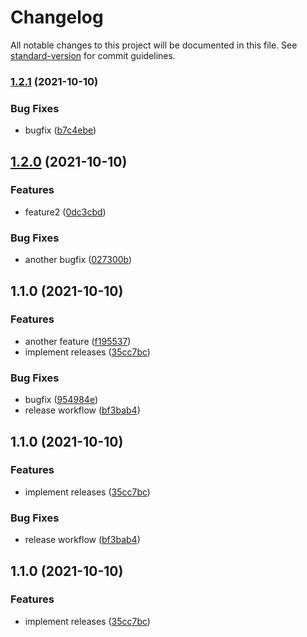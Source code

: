 # Changelog

All notable changes to this project will be documented in this file. See [standard-version](https://github.com/conventional-changelog/standard-version) for commit guidelines.

### [1.2.1](https://github.com/fpetkovski/test-standard-version/compare/v1.2.0...v1.2.1) (2021-10-10)


### Bug Fixes

* bugfix ([b7c4ebe](https://github.com/fpetkovski/test-standard-version/commit/b7c4ebeae42da05e9cfaddcd67b2e27c3b447898))

## [1.2.0](https://github.com/fpetkovski/test-standard-version/compare/v1.1.0...v1.2.0) (2021-10-10)


### Features

* feature2 ([0dc3cbd](https://github.com/fpetkovski/test-standard-version/commit/0dc3cbd80a41847ac061238b314787830427e23f))


### Bug Fixes

* another bugfix ([027300b](https://github.com/fpetkovski/test-standard-version/commit/027300b93a1e5f985539e2b7e4f23c9b88d3bd5f))

## 1.1.0 (2021-10-10)


### Features

* another feature ([f195537](https://github.com/fpetkovski/test-standard-version/commit/f195537de64d8fc1ffcad3a6efd41d0b63307877))
* implement releases ([35cc7bc](https://github.com/fpetkovski/test-standard-version/commit/35cc7bced9ee3264e81d35a80d2ca5fc5baf8c5d))


### Bug Fixes

* bugfix ([954984e](https://github.com/fpetkovski/test-standard-version/commit/954984e534cdbb093a251722214a45ddda5ff3b7))
* release workflow ([bf3bab4](https://github.com/fpetkovski/test-standard-version/commit/bf3bab44ae309f961fa90ccdd9c802df3371e925))

## 1.1.0 (2021-10-10)


### Features

* implement releases ([35cc7bc](https://github.com/fpetkovski/test-standard-version/commit/35cc7bced9ee3264e81d35a80d2ca5fc5baf8c5d))


### Bug Fixes

* release workflow ([bf3bab4](https://github.com/fpetkovski/test-standard-version/commit/bf3bab44ae309f961fa90ccdd9c802df3371e925))

## 1.1.0 (2021-10-10)


### Features

* implement releases ([35cc7bc](https://github.com/fpetkovski/test-standard-version/commit/35cc7bced9ee3264e81d35a80d2ca5fc5baf8c5d))

